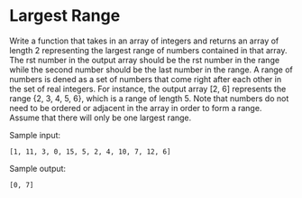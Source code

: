 # Largest Range

Write a function that takes in an array of integers and returns an array of length 2 representing the largest range of numbers contained in that array. The rst
number in the output array should be the rst number in the range while the second number should be the last number in the range. A range of numbers is dened
as a set of numbers that come right after each other in the set of real integers. For instance, the output array [2, 6] represents the range {2, 3, 4, 5, 6}, which is a
range of length 5. Note that numbers do not need to be ordered or adjacent in the array in order to form a range. Assume that there will only be one largest range.


Sample input:
```
[1, 11, 3, 0, 15, 5, 2, 4, 10, 7, 12, 6]
```

Sample output: 
```
[0, 7]
```